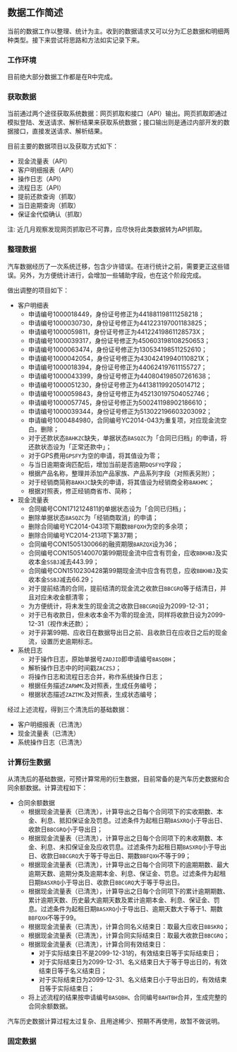 ## 数据工作简述

当前的数据工作以整理、统计为主。收到的数据请求又可以分为汇总数据和明细两种类型。接下来尝试将思路和方法如实记录下来。

### 工作环境

目前绝大部分数据工作都是在R中完成。

### 获取数据

当前通过两个途径获取系统数据：网页抓取和接口（API）输出。网页抓取即通过模拟登陆、发送请求、解析结果来获取系统数据；接口输出则是通过内部开发的数据接口，直接发送请求、解析结果。

目前主要的数据项目以及获取方式如下：

- 现金流量表（API）
- 客户明细报表（API）
- 操作日志（API）
- 流程日志（API）
- 提前还款查询（抓取）
- 当日逾期查询（抓取）
- 保证金代偿确认（抓取）

注: 近几月观察发现网页抓取已不可靠，应尽快将此类数据转为API抓取。

### 整理数据

汽车数据经历了一次系统迁移，包含少许错误。在进行统计之前，需要更正这些错误。另外，为方便统计进行，会增加一些辅助字段，也在这个阶段完成。

做出调整的项目如下：

+ 客户明细表
    - 申请编号1000018449，身份证号修正为441881198111258218；
    - 申请编号1000030730，身份证号修正为441223197001183825；
    - 申请编号1000059811，身份证号修正为44122419861128573X；
    - 申请编号1000039317，身份证号修正为450603198108250653；
    - 申请编号1000063474，身份证号修正为130534198511252610；
    - 申请编号1000042054，身份证号修正为43042419940110821X；
    - 申请编号1000018394，身份证号修正为440624197611155727；
    - 申请编号1000043399，身份证号修正为440804198507261638；
    - 申请编号1000051230，身份证号修正为441381199205014712；
    - 申请编号1000059843，身份证号修正为452130197504052746；
    - 申请编号1000057745，身份证号修正为500241198902186610；
    - 申请编号1000039344，身份证号修正为513022196603203092；
    - 申请编号1000484980，合同编号YC2014-043为重复项，对应现金流空白。删除；
    - 对于还款状态``BAHKZC``缺失，单据状态``BASQZC``为「合同已归档」的申请，将还款状态设为「正常还款中」；
    - 对于GPS费用``GPSFY``为空的申请，将其值设为零；
    - 与当日逾期查询匹配后，增加当前是否逾期``DQSFYQ``字段；
    - 根据产品名称，整理并添加产品家族、产品系列字段（对照表另附）；
    - 对于经销商简称``BAKHJC``缺失的申请，将其值设为经销商全称``BAKHMC``；
    - 根据对照表，修正经销商省市、简称；
+ 现金流量表
    - 合同编号CON1712124811的单据状态设为「合同已归档」；
    - 删除单据状态``BASQZC``为「经销商取消」的申请；
    - 删除合同编号YC2014-043项下期数``BBFQXH``为空的多余项；
    - 删除合同编号YC2014-213项下第37期；
    - 合同编号CON1505130066的融资期限``BARZQX``设为36；
    - 合同编号CON1505140070第99期现金流中应含有罚金，应收``BBKHBJ``及实收本金``SSBJ``减去443.99；
    - 合同编号CON1510230428第99期现金流中应含有罚息，应收``BBKHBJ``及实收本金``SSBJ``减去66.29；
    - 对于提前结清的合同，提前结清的现金流之收款日``BBCGRQ``等于结清日，并且对应未收金额清零；
    - 为方便统计，将未发生的现金流之收款日``BBCGRQ``设为2099-12-31；
    - 对于已有收款日，但未收本金不为零的现金流，同样将收款日设为2099-12-31（视作未还款）；
    - 对于非第99期、应收日在数据导出日之前、且收款日在应收日之后的现金流，设置历史逾期标志。
+ 系统日志
    - 对于操作日志，原始单据号``ZADJID``即申请编号``BASQBH``；
    - 解析操作日志中的时间戳``ZACZSJ``；
    - 将操作日志和流程日志合并，称作系统操作日志；
    - 根据任务描述``ZARWMC``及对照表，生成任务编号；
    - 根据状态描述``ZAZTMC``及对照表，生成状态编号；

经过上述流程，得到三个清洗后的基础数据：

- 客户明细报表（已清洗）
- 现金流量表（已清洗）
- 系统操作日志（已清洗）


### 计算衍生数据

从清洗后的基础数据，可预计算常用的衍生数据，目前常备的是汽车历史数据和合同余额数据。计算流程如下：


+ 合同余额数据
    - 根据现金流量表（已清洗），计算导出之日每个合同项下的实收期数、本金、利息、抵扣保证金及罚息。过滤条件为起租日期``BASXRQ``小于导出日、收款日``BBCGRQ``小于导出日；
    - 根据现金流量表（已清洗），计算导出之日每个合同项下的未收期数、本金、利息、未扣保证金及应收罚息。过滤条件为起租日期``BASXRQ``小于导出日、收款日``BBCGRQ``大于等于导出日、期数``BBFQXH``不等于99；
    - 根据现金流量表（已清洗），计算导出之日每个合同项下的逾期期数、最大逾期天数、逾期分类及逾期本金、利息、保证金、罚息。过滤条件为起租日期``BASXRQ``小于导出日、收款日``BBCGRQ``大于等于导出日。
    - 根据现金流量表（已清洗），计算导出之日每个合同项下的累计逾期期数、累计逾期天数、历史最大逾期天数及累计逾期本金、利息、保证金、罚息。过滤条件为起租日期``BASXRQ``小于导出日、逾期天数大于等于1、期数``BBFQXH``不等于99。
    - 根据现金流量表（已清洗），计算合同名义结束日：取最大应收日``BBSKRQ``；
    - 根据现金流量表（已清洗），计算合同实际结束日：取最大收款日``BBCGRQ``；
    - 根据现金流量表（已清洗），计算合同有效结束日：
        - 对于实际结束日不是2099-12-31的，有效结束日等于实际结束日；
        - 对于实际结束日为2099-12-31、名义结束日大于等于导出日的，有效结束日等于名义结束日；
        - 对于实际结束日为2099-12-31、名义结束日小于导出日的，有效结束日等于实际结束日；
    - 将上述流程的结果按申请编号``BASQBH``、合同编号``BAHTBH``合并，生成完整的合同余额数据。
    
汽车历史数据计算过程太过复杂、且用途稀少、预期不再使用，故暂不做说明。

### 固定数据

